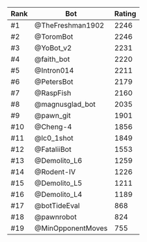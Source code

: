 Rank|Bot|Rating
---|---|---
#1|@TheFreshman1902|2246
#2|@ToromBot|2246
#3|@YoBot_v2|2231
#4|@faith_bot|2220
#5|@Intron014|2211
#6|@PetersBot|2179
#7|@RaspFish|2160
#8|@magnusglad_bot|2035
#9|@pawn_git|1901
#10|@Cheng-4|1856
#11|@lc0_1shot|1849
#12|@FataliiBot|1553
#13|@Demolito_L6|1259
#14|@Rodent-IV|1226
#15|@Demolito_L5|1211
#16|@Demolito_L4|1189
#17|@botTideEval|868
#18|@pawnrobot|824
#19|@MinOpponentMoves|755
